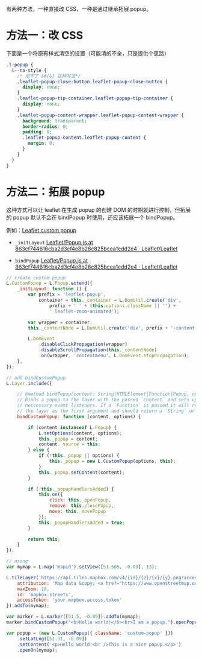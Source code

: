 有两种方法，一种直接改 CSS，一种是通过继承拓展 popup。

# 方法一：改 CSS

下面是一个将原有样式清空的设置（可能清的不全，只是提供个思路）

```scss
.l-popup {
  &--no-style {
    /* 用不了 &#{&} 这种写法*/
    .leaflet-popup-close-button.leaflet-popup-close-button {
      display: none;
    }
    .leaflet-popup-tip-container.leaflet-popup-tip-container {
      display: none;
    }
    .leaflet-popup-content-wrapper.leaflet-popup-content-wrapper {
      background: transparent;
      border-radius: 0;
      padding: 0;
      .leaflet-popup-content.leaflet-popup-content {
        margin: 0;
      }
    }
  }
}
```

# 方法二：拓展 popup

这种方式可以让 leaflet 在生成 popup 的创建 DOM 的时期就进行控制，但拓展的 popup 默认不会在 bindPopup 时使用，还应该拓展一个 bindPopup。

例如：[Leaflet custom popup](https://codepen.io/1010543618/pen/KOgXLp) 

-   `_initLayout`
    [Leaflet/Popup.js at 863cf744616cba2d3cf4e8b28c825bcea1edd2e4 · Leaflet/Leaflet](https://github.com/Leaflet/Leaflet/blob/863cf744616cba2d3cf4e8b28c825bcea1edd2e4/src/layer/Popup.js#L158)

-   `bindPopup`
    [Leaflet/Popup.js at 863cf744616cba2d3cf4e8b28c825bcea1edd2e4 · Leaflet/Leaflet](https://github.com/Leaflet/Leaflet/blob/863cf744616cba2d3cf4e8b28c825bcea1edd2e4/src/layer/Popup.js#L366)

```js
// create custom popup
L.CustomPopup = L.Popup.extend({
    _initLayout: function () {
        var prefix = 'leaflet-popup',
            container = this._container = L.DomUtil.create('div',
                prefix + ' ' + (this.options.className || '') +
                ' leaflet-zoom-animated');

        var wrapper = container;
        this._contentNode = L.DomUtil.create('div', prefix + '-content', wrapper);

        L.DomEvent
            .disableClickPropagation(wrapper)
            .disableScrollPropagation(this._contentNode)
            .on(wrapper, 'contextmenu', L.DomEvent.stopPropagation);
    },
});

// add bindCustomPopup
L.Layer.include({

    // @method bindPopup(content: String|HTMLElement|Function|Popup, options?: Popup options): this
    // Binds a popup to the layer with the passed `content` and sets up the
    // neccessary event listeners. If a `Function` is passed it will receive
    // the layer as the first argument and should return a `String` or `HTMLElement`.
    bindCustomPopup: function (content, options) {

        if (content instanceof L.Popup) {
            L.setOptions(content, options);
            this._popup = content;
            content._source = this;
        } else {
            if (!this._popup || options) {
                this._popup = new L.CustomPopup(options, this);
            }
            this._popup.setContent(content);
        }

        if (!this._popupHandlersAdded) {
            this.on({
                click: this._openPopup,
                remove: this.closePopup,
                move: this._movePopup
            });
            this._popupHandlersAdded = true;
        }

        return this;
    }
});

// using
var mymap = L.map('mapid').setView([51.505, -0.09], 13);

L.tileLayer('https://api.tiles.mapbox.com/v4/{id}/{z}/{x}/{y}.png?access_token={accessToken}', {
    attribution: 'Map data &copy; <a href="https://www.openstreetmap.org/">OpenStreetMap</a> contributors, <a href="https://creativecommons.org/licenses/by-sa/2.0/">CC-BY-SA</a>, Imagery © <a href="https://www.mapbox.com/">Mapbox</a>',
    maxZoom: 18,
    id: 'mapbox.streets',
    accessToken: 'your.mapbox.access.token'
}).addTo(mymap);

var marker = L.marker([51.5, -0.09]).addTo(mymap);
marker.bindCustomPopup("<b>Hello world!</b><br>I am a popup.").openPopup();

var popup = (new L.CustomPopup({ className: 'custom-popup' }))
    .setLatLng([51.51, -0.09])
    .setContent('<p>Hello world!<br />This is a nice popup.</p>')
    .openOn(mymap);
```
